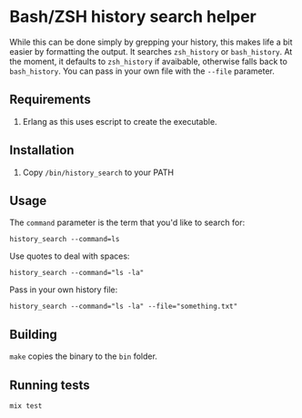 # Bash/ZSH history search helper
While this can be done simply by grepping your history, this makes life a bit easier by formatting the output.  It searches `zsh_history` or `bash_history`.  At the moment, it defaults to `zsh_history` if avaibable, otherwise falls back to `bash_history`.  You can pass in your own file with the `--file` parameter.

## Requirements

1. Erlang as this uses escript to create the executable.

## Installation

 1. Copy `/bin/history_search` to your PATH

## Usage
The `command` parameter is the term that you'd like to search for:

    history_search --command=ls

Use quotes to deal with spaces:

    history_search --command="ls -la"

Pass in your own history file:

    history_search --command="ls -la" --file="something.txt"

## Building
`make` copies the binary to the `bin` folder.    

## Running tests
    mix test
